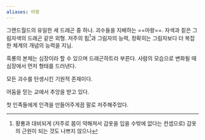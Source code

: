 ```yaml
---
aliases: 마왕
---
```



그랜드월드의 유일한 세 드래곤 중 하나. 괴수들을 지배하는 ==마왕==.
자색과 짙은 그림자색의 드래곤 같은 외형.
저주의 힘[^note]과 그림자의 능력, 정확히는 그림자보다 더 복잡한 체계의 개념의 능력을 지님.

흑룡의 본체는 심장이라 할 수 있으며 드래곤하트라 부른다. 사람의 모습으로 변화될 때 심장에서 먼저 형태를 드러낸다.

모든 괴수를 탄생시킨 기원적 존재이다.

어둠을 믿는 교에서 추앙을 받고 있다.

첫 인족들에게 인격을 만들어주게끔 말로 저주해주었다.


[^note]: 황룡과 대비되게 (저주로 몸이 약해져서 갑옷을 입을 수밖에 없다는 컨셉으로) 갑옷의 근원이 되는 것도 나쁘지 않으나